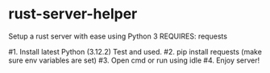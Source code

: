 # rust-server-helper
Setup a rust server with ease using Python 3
REQUIRES: requests

#1. Install latest Python (3.12.2) Test and used.
#2. pip install requests (make sure env variables are set)
#3. Open cmd or run using idle
#4. Enjoy server!
